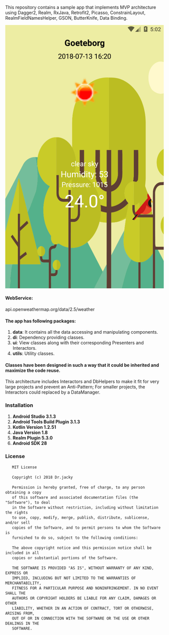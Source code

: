 This repository contains a sample app that implements MVP architecture using Dagger2, Realm, RxJava, Retrofit2, Picasso,
ConstrainLayout, RealmFieldNamesHelper, GSON, ButterKnife, Data Binding.

![Screenshot](https://raw.githubusercontent.com/Drjacky/Cevt/master/Goeteborg.png)

#### WebService:
api.openweathermap.org/data/2.5/weather

#### The app has following packages:
1. **data**: It contains all the data accessing and manipulating components.
2. **di**: Dependency providing classes.
3. **ui**: View classes along with their corresponding Presenters and Interactors.
4. **utils**: Utility classes.

#### Classes have been designed in such a way that it could be inherited and maximize the code reuse.

This architecture includes Interactors and DbHelpers to make it fit for very large projects and prevent an Anti-Pattern;
For smaller projects, the Interactors could replaced by a DataManager.

### Installation

1. **Android Studio 3.1.3**
2. **Android Tools Build Plugin 3.1.3**
3. **Kotlin Version 1.2.51**
4. **Java Version 1.8**
5. **Realm Plugin 5.3.0**
6. **Android SDK 28**


### License
```
   MIT License
   
   Copyright (c) 2018 Dr.jacky
   
   Permission is hereby granted, free of charge, to any person obtaining a copy
   of this software and associated documentation files (the "Software"), to deal
   in the Software without restriction, including without limitation the rights
   to use, copy, modify, merge, publish, distribute, sublicense, and/or sell
   copies of the Software, and to permit persons to whom the Software is
   furnished to do so, subject to the following conditions:
   
   The above copyright notice and this permission notice shall be included in all
   copies or substantial portions of the Software.
   
   THE SOFTWARE IS PROVIDED "AS IS", WITHOUT WARRANTY OF ANY KIND, EXPRESS OR
   IMPLIED, INCLUDING BUT NOT LIMITED TO THE WARRANTIES OF MERCHANTABILITY,
   FITNESS FOR A PARTICULAR PURPOSE AND NONINFRINGEMENT. IN NO EVENT SHALL THE
   AUTHORS OR COPYRIGHT HOLDERS BE LIABLE FOR ANY CLAIM, DAMAGES OR OTHER
   LIABILITY, WHETHER IN AN ACTION OF CONTRACT, TORT OR OTHERWISE, ARISING FROM,
   OUT OF OR IN CONNECTION WITH THE SOFTWARE OR THE USE OR OTHER DEALINGS IN THE
   SOFTWARE.
```